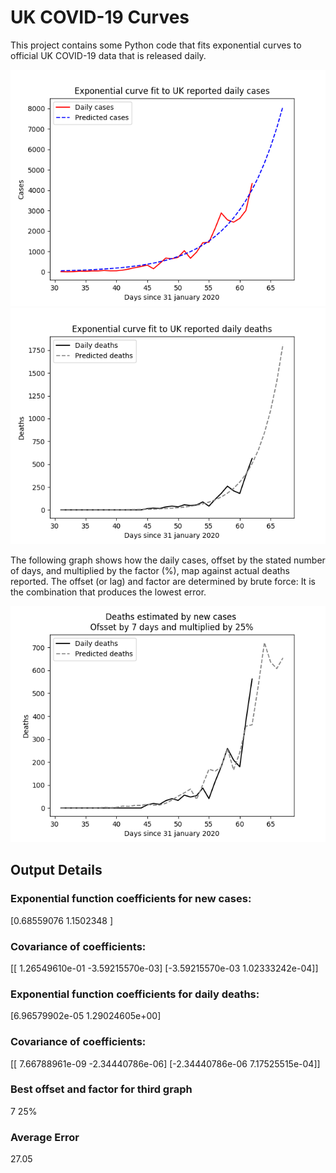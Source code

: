 # UK COVID-19 Curves

This project contains some Python code that fits exponential curves to
official UK COVID-19 data that is released daily.

![Graph of actual cases and exponential curve](cases.png)
![Graph of actual cases and exponential deaths](deaths.png)

The following graph shows how the daily cases, offset by the stated number of days,
and  multiplied by the factor (%), map against actual deaths reported.
The offset (or lag) and factor are determined by brute force:
It is the combination that produces the lowest error.

![Graph of predicted deaths based on earlier new cases](cases-deaths.png)

Output Details
--------------
<h3>Exponential function coefficients for new cases:</h3>
[0.68559076 1.1502348 ] <br/>
<h3>Covariance of coefficients:</h3>
[[ 1.26549610e-01 -3.59215570e-03]
 [-3.59215570e-03  1.02333242e-04]] <br/>
<h3>Exponential function coefficients for daily deaths:</h3>
[6.96579902e-05 1.29024605e+00] <br/> 
<h3>Covariance of coefficients:</h3>
[[ 7.66788961e-09 -2.34440786e-06]
 [-2.34440786e-06  7.17525515e-04]] <br/>
<h3>Best offset and factor for third graph</h3>
7 25% <br/> 
<h3>Average Error</h3>
27.05
